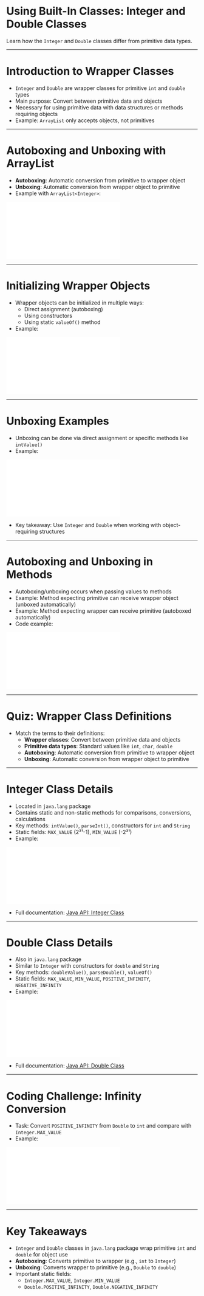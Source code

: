 # Using Built-In Classes: Integer and Double Classes

Learn how the `Integer` and `Double` classes differ from primitive data types.

---

# Introduction to Wrapper Classes

-   `Integer` and `Double` are wrapper classes for primitive `int` and `double` types
-   Main purpose: Convert between primitive data and objects
-   Necessary for using primitive data with data structures or methods requiring objects
-   Example: `ArrayList` only accepts objects, not primitives

---

# Autoboxing and Unboxing with ArrayList

-   **Autoboxing**: Automatic conversion from primitive to wrapper object
-   **Unboxing**: Automatic conversion from wrapper object to primitive
-   Example with `ArrayList<Integer>`:

![](../src/examples/ArrayListExample.java)

---

# Initializing Wrapper Objects

-   Wrapper objects can be initialized in multiple ways:
    -   Direct assignment (autoboxing)
    -   Using constructors
    -   Using static `valueOf()` method
-   Example:

![](../src/examples/WrapperInitialization.java)

---

# Unboxing Examples

-   Unboxing can be done via direct assignment or specific methods like `intValue()`
-   Example:

![](../src/examples/WrapperUnboxing.java)

-   Key takeaway: Use `Integer` and `Double` when working with object-requiring structures

---

# Autoboxing and Unboxing in Methods

-   Autoboxing/unboxing occurs when passing values to methods
-   Example: Method expecting primitive can receive wrapper object (unboxed automatically)
-   Example: Method expecting wrapper can receive primitive (autoboxed automatically)
-   Code example:

![](../src/examples/AutoboxingUnboxingMethods.java)

---

# Quiz: Wrapper Class Definitions

-   Match the terms to their definitions:
    -   **Wrapper classes**: Convert between primitive data and objects
    -   **Primitive data types**: Standard values like `int`, `char`, `double`
    -   **Autoboxing**: Automatic conversion from primitive to wrapper object
    -   **Unboxing**: Automatic conversion from wrapper object to primitive

---

# Integer Class Details

-   Located in `java.lang` package
-   Contains static and non-static methods for comparisons, conversions, calculations
-   Key methods: `intValue()`, `parseInt()`, constructors for `int` and `String`
-   Static fields: `MAX_VALUE` (2³¹-1), `MIN_VALUE` (-2³¹)
-   Example:

![](../src/examples/IntegerClassExample.java)

-   Full documentation: [Java API: Integer Class](https://docs.oracle.com/javase/7/docs/api/java/lang/Integer.html)

---

# Double Class Details

-   Also in `java.lang` package
-   Similar to `Integer` with constructors for `double` and `String`
-   Key methods: `doubleValue()`, `parseDouble()`, `valueOf()`
-   Static fields: `MAX_VALUE`, `MIN_VALUE`, `POSITIVE_INFINITY`, `NEGATIVE_INFINITY`
-   Example:

![](../src/examples/DoubleClassExample.java)

-   Full documentation: [Java API: Double Class](https://docs.oracle.com/javase/7/docs/api/java/lang/Double.html)

---

# Coding Challenge: Infinity Conversion

-   Task: Convert `POSITIVE_INFINITY` from `Double` to `int` and compare with `Integer.MAX_VALUE`
-   Example:

![](../src/examples/InfinityConversionChallenge.java)

---

# Key Takeaways

-   `Integer` and `Double` classes in `java.lang` package wrap primitive `int` and `double` for object use
-   **Autoboxing**: Converts primitive to wrapper (e.g., `int` to `Integer`)
-   **Unboxing**: Converts wrapper to primitive (e.g., `Double` to `double`)
-   Important static fields:
    -   `Integer.MAX_VALUE`, `Integer.MIN_VALUE`
    -   `Double.POSITIVE_INFINITY`, `Double.NEGATIVE_INFINITY`
